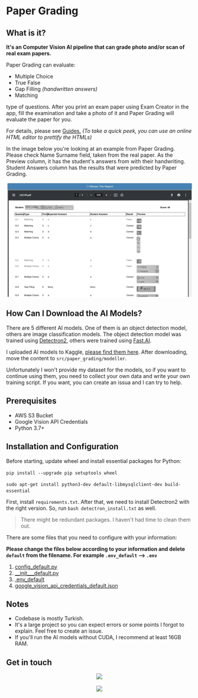 # Paper Grading
## What is it?
**It's an Computer Vision AI pipeline that can grade photo and/or scan of real exam papers.**

Paper Grading can evaluate:
* Multiple Choice
* True False
* Gap Filling *(handwritten answers)*
* Matching

type of questions. After you print an exam paper using Exam Creator in the app, fill the examination and take a photo of it and Paper Grading will evaluate the paper for you.

For details, please see [Guides.](src/templates/kilavuzlar/en) *(To take a quick peek, you can use an online HTML editor to prettify the HTMLs)*

In the image below you're looking at an example from Paper Grading. Please check Name Surname field, taken from the real paper. As the Preview column, it has the student's answers from with their handwriting. Student Answers column has the results that were predicted by Paper Grading.

![](src/static/guides/en_dr_10.webp)

## How Can I Download the AI Models?
There are 5 different AI models. One of them is an object detection model, others are image classification models. The object detection model was trained using [Detectron2](https://github.com/facebookresearch/detectron2), others were trained using [Fast.AI](https://github.com/fastai/fastai).

I uploaded AI models to Kaggle, [please find them here](https://www.kaggle.com/datasets/keremnayman/paper-grading-computer-vision-models). After downloading, move the content to `src/paper_grading/modeller`.

Unfortunately I won't provide my dataset for the models, so if you want to continue using them, you need to collect your own data and write your own training script. If you want, you can create an issua and I can try to help.

## Prerequisites
* AWS S3 Bucket
* Google Vision API Credentials
* Python 3.7+

## Installation and Configuration
Before starting, update wheel and install essential packages for Python:

`pip install --upgrade pip setuptools wheel`

`sudo apt-get install python3-dev default-libmysqlclient-dev build-essential`

First, install `requirements.txt`. After that, we need to install Detectron2 with the right version. So, run `bash detectron_install.txt` as well.

> There might be redundant packages. I haven't had time to clean them out.

There are some files that you need to configure with your information:

**Please change the files below according to your information and delete `default` from the filename. For example `.env_default` --> `.env`**

1. [config_default.py](https://github.com/keremnymn/paper-grading/tree/main/src/config_default.py)
2. [__init___default.py](https://github.com/keremnymn/paper-grading/tree/main/src/__init___default.py)
3. [.env_default](https://github.com/keremnymn/paper-grading/tree/main/src/.env_default.py)
4. [google_vision_api_credentials_default.json](https://github.com/keremnymn/paper-grading/tree/main/src/paper_grading/google_vision_api_credentials_default.json)

## Notes
* Codebase is mostly Turkish.
* It's a large project so you can expect errors or some points I forgot to explain. Feel free to create an issue.
* If you'll run the AI models without CUDA, I recommend at least 16GB RAM.

## Get in touch
<div align="center">
<img src="https://i.giphy.com/media/M9gbBd9nbDrOTu1Mqx/giphy.webp" width="48"></img>

[![](https://img.shields.io/badge/LinkedIn-blue?logo=linkedin&logoColor=white&style=for-the-badge)](https://www.linkedin.com/in/kerem-nayman-653870154/)
</div>
